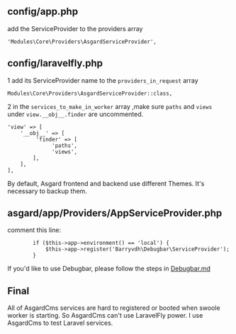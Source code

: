 ## config/app.php
add the ServiceProvider to the providers array
```
'Modules\Core\Providers\AsgardServiceProvider',
```

## config/laravelfly.php
1 add its ServiceProvider name to the `providers_in_request` array
```
Modules\Core\Providers\AsgardServiceProvider::class,
```

2 in the `services_to_make_in_worker` array ,make sure `paths` and `views` under `view.__obj__.finder` are uncommented.
```
'view' => [
    '__obj__' => [
         'finder' => [
              'paths',
              'views',
        ],
    ],
],
```
By default, Asgard frontend and backend use different Themes. It's necessary to backup them.

## asgard/app/Providers/AppServiceProvider.php 
comment this line:
```
		if ($this->app->environment() == 'local') {
			$this->app->register('Barryvdh\Debugbar\ServiceProvider');
		}
```
If you'd like to use Debugbar, please follow the steps in [Debugbar.md](Debugbar.md)

## Final
All of AsgardCms services are hard to registered or booted when swoole worker is starting. So AsgardCms can't use LaravelFly power. I use AsgardCms to test Laravel services.

